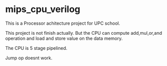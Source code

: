 # mips_cpu_verilog

This is a Processor achitecture project for UPC school. 

This project is not finish actually. But the CPU can compute add,mul,or,and operation and load and store value on the data memory. 

The CPU is 5 stage pipelined. 

Jump op doesnt work.  
